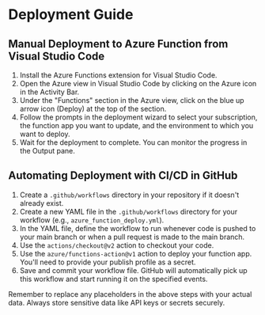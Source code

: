 # Deployment Guide

## Manual Deployment to Azure Function from Visual Studio Code

1. Install the Azure Functions extension for Visual Studio Code.
2. Open the Azure view in Visual Studio Code by clicking on the Azure icon in the Activity Bar.
3. Under the "Functions" section in the Azure view, click on the blue up arrow icon (Deploy) at the top of the section.
4. Follow the prompts in the deployment wizard to select your subscription, the function app you want to update, and the environment to which you want to deploy.
5. Wait for the deployment to complete. You can monitor the progress in the Output pane.

## Automating Deployment with CI/CD in GitHub

1. Create a `.github/workflows` directory in your repository if it doesn't already exist.
2. Create a new YAML file in the `.github/workflows` directory for your workflow (e.g., `azure_function_deploy.yml`).
3. In the YAML file, define the workflow to run whenever code is pushed to your main branch or when a pull request is made to the main branch.
4. Use the `actions/checkout@v2` action to checkout your code.
5. Use the `azure/functions-action@v1` action to deploy your function app. You'll need to provide your publish profile as a secret.
6. Save and commit your workflow file. GitHub will automatically pick up this workflow and start running it on the specified events.

Remember to replace any placeholders in the above steps with your actual data. Always store sensitive data like API keys or secrets securely.